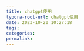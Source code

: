 ```yaml
---
title: chatgpt使用
typora-root-url: chatgpt使用
date: 2023-10-20 10:27:18
tags:
categories:
permalink:
---
```




